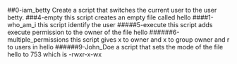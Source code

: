 ##0-iam_betty
Create a script that switches the current user to the user betty.
###4-empty
this script creates an empty file called hello
####1-who_am_i
this script identify the user
#####5-execute
this script adds execute permission to the owner of the file hello
######6-multiple_permissions
this script gives x to owner and x to group owner and r to users in hello
######9-John_Doe
 a script that sets the mode of the file hello to 753 which is -rwxr-x-wx
